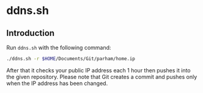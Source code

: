 # ddns.sh
## Introduction
Run `ddns.sh` with the following command:

```sh
./ddns.sh -r $HOME/Documents/Git/parham/home.ip
```

After that it checks your public IP address each 1 hour then pushes it into the given repository.
Please note that Git creates a commit and pushes only when the IP address has been changed.
